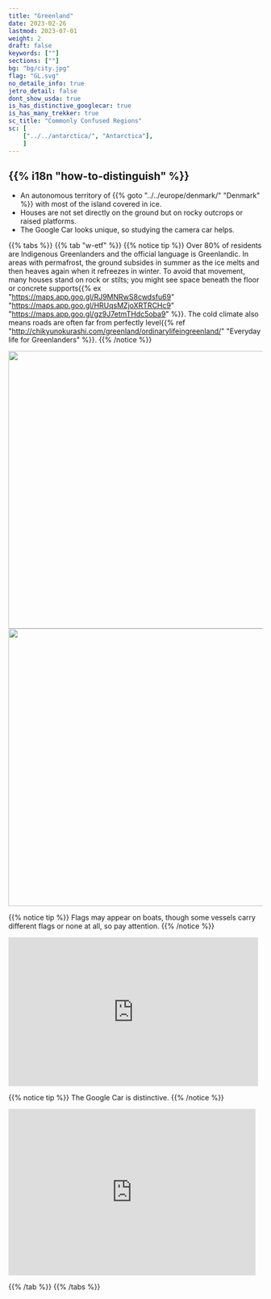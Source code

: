 ```yaml
---
title: "Greenland"
date: 2023-02-26
lastmod: 2023-07-01
weight: 2
draft: false
keywords: [""]
sections: [""]
bg: "bg/city.jpg"
flag: "GL.svg"
no_detaile_info: true
jetro_detail: false
dont_show_usda: true
is_has_distinctive_googlecar: true
is_has_many_trekker: true
sc_title: "Commonly Confused Regions"
sc: [
    ["../../antarctica/", "Antarctica"],
    ]
---
```


<div class="main-desciption country-description">
    <h2 class="section-title">{{% i18n "how-to-distinguish" %}}</h2>
    <ul class="rule-list">
        <li>An autonomous territory of {{% goto "../../europe/denmark/" "Denmark" %}} with most of the island covered in ice.</li>
        <li>Houses are not set directly on the ground but on <span class="quiz">rocky outcrops or raised platforms</span>.</li>
        <li>The Google Car looks unique, so studying the camera car helps.</li>
</div>


{{% tabs %}}
{{% tab "w-etf" %}}
{{% notice tip %}}
Over 80% of residents are Indigenous Greenlanders and the official language is Greenlandic. In areas with permafrost, the ground subsides in summer as the ice melts and then heaves again when it refreezes in winter. To avoid that movement, many houses stand on rock or stilts; you might see space beneath the floor or concrete supports{{% ex "https://maps.app.goo.gl/RJ9MNRwS8cwdsfu69" "https://maps.app.goo.gl/HRUqsMZjoXRTRCHc9" "https://maps.app.goo.gl/gz9J7etmTHdc5oba9" %}}. The cold climate also means roads are often far from perfectly level{{% ref "http://chikyunokurashi.com/greenland/ordinarylifeingreenland/" "Everyday life for Greenlanders" %}}.
{{% /notice %}}
<div class="googlemap-if no-margin unclickable">
<img src="/rule/n_america/greenland/tasiilaq_greenland_01.jpg" width="550px">
<img src="/rule/n_america/greenland/tasiilaq_greenland_east_greenland.jpg" width="550px">
</div>

{{% notice tip %}}
Flags may appear on boats, though some vessels carry different flags or none at all, so pay attention.
{{% /notice %}}

<div class="googlemap-if">
<iframe src="https://www.google.com/maps/embed?pb=!4v1683535598356!6m8!1m7!1sJWKXNtbZpJL-rPFjVTFcOw!2m2!1d65.65127559241013!2d-37.31975792701175!3f22.734939967993213!4f-35.61737462945672!5f1.7431718349436869" width="495" height="295" style="border:0;" allowfullscreen="" loading="lazy" referrerpolicy="no-referrer-when-downgrade"></iframe>
</div>


{{% notice tip %}}
The Google Car is distinctive.
{{% /notice %}}

<div class="googlemap-if">
<iframe src="https://www.google.com/maps/embed?pb=!4v1686390451593!6m8!1m7!1siqs6NGkbB7O4Px9s_ct61Q!2m2!1d64.16964879365322!2d-51.73017917481543!3f359.41528509947415!4f-41.78736194440895!5f1.5120995218794824" width="490" height="330" style="border:0;" allowfullscreen="" loading="lazy" referrerpolicy="no-referrer-when-downgrade"></iframe>
</div>

{{% /tab %}}
{{% /tabs %}}

